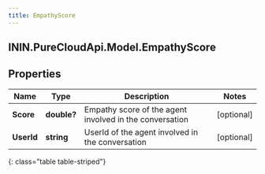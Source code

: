 ```yaml
---
title: EmpathyScore
---
```

## ININ.PureCloudApi.Model.EmpathyScore

## Properties

|Name | Type | Description | Notes|
|------------ | ------------- | ------------- | -------------|
| **Score** | **double?** | Empathy score of the agent involved in the conversation | [optional] |
| **UserId** | **string** | UserId of the agent involved in the conversation | [optional] |
{: class="table table-striped"}



